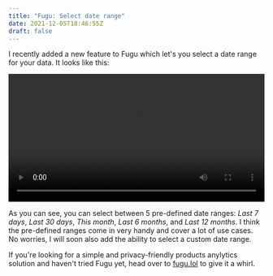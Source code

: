 ```yaml
---
title: "Fugu: Select date range"
date: 2021-12-05T18:46:55Z
draft: false
---
```


I recently added a new feature to Fugu which let's you select a date range for your data. It looks like this:

<video width="100%" controls>
  <source src="/videos/fugu_date_range_demo.mp4" type="video/mp4">
  Your browser does not support the video tag.
</video>

As you can see, you can select between 5 pre-defined date ranges: *Last 7 days*, *Last 30 days*, *This month*, *Last 6 months*, and *Last 12 months*. I think the pre-defined ranges come in very handy and cover a lot of use cases. No worries, I will soon also add the ability to select a custom date range.

If you're looking for a simple and privacy-friendly products anylytics solution and haven't tried Fugu yet, head over to [fugu.lol](https://fugu.lol) to give it a whirl.